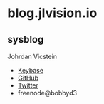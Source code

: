 # blog.jlvision.io

## sysblog

Johrdan Vicstein
- [Keybase](https://keybase.io/bobbyd3)
- [GitHub](https://github.com/bobbyd3)
- [Twitter](https://twitter.com/bobbyd3)
- freenode@bobbyd3
